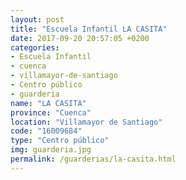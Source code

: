 ```yaml
---
layout: post
title: "Escuela Infantil LA CASITA"
date: 2017-09-20 20:57:05 +0200
categories:
- Escuela Infantil
- cuenca
- villamayor-de-santiago
- Centro público
- guarderia
name: "LA CASITA"
province: "Cuenca"
location: "Villamayor de Santiago"
code: "16009684"
type: "Centro público"
img: guarderia.jpg
permalink: /guarderias/la-casita.html
---
```

